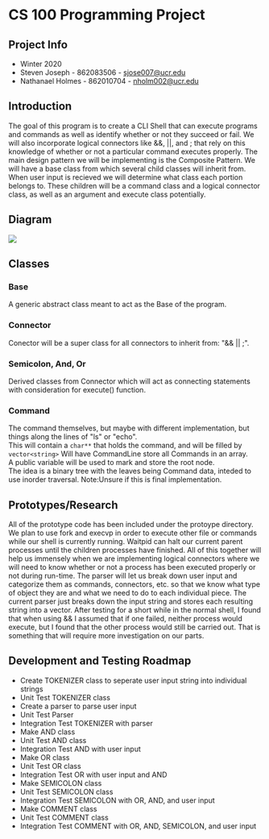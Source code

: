 # CS 100 Programming Project

## Project Info

- Winter 2020 
- Steven Joseph - 862083506 - sjose007@ucr.edu
- Nathanael Holmes - 862010704 - nholm002@ucr.edu

## Introduction

The goal of this program is to create a CLI Shell that can execute programs and commands as well as identify whether or not they succeed or fail. We will also incorporate logical connectors like &&, ||, and ; that rely on this knowledge of whether or not a particular command executes properly. The main design pattern we will be implementing is the Composite Pattern. We will have a base class from which several child classes will inherit from. When user input is recieved we will determine what class each portion belongs to. These children will be a command class and a logical connector class, as well as an argument and execute class potentially.

## Diagram

![](images/OMT_Diagram.png)

## Classes

### Base
A generic abstract class meant to act as the Base of the program.

### Connector
Conector will be a super class for all connectors to inherit from: "&& || ;".

### Semicolon, And, Or
Derived classes from Connector which will act as connecting statements with consideration for execute() function.

### Command
The command themselves, but maybe with different implementation, but things along the lines of "ls" or "echo". <br>
This will contain a `char**` that holds the command, and will be filled by `vector<string>`
Will have CommandLine store all Commands in an array.<br>
A public variable will be used to mark and store the root node.<br>
The idea is a binary tree with the leaves being Command data, inteded to use inorder traversal.
Note:Unsure if this is final implementation.


## Prototypes/Research

All of the prototype code has been included under the protoype directory. We plan to use fork and execvp in order to execute other file or commands while our shell is currently running. Waitpid can halt our current parent processes until the children processes have finished. All of this together will help us immensely when we are implementing logical connectors where we will need to know whether or not a process has been executed properly or not during run-time. The parser will let us break down user input and categorize them as commands, connectors, etc. so that we know what type of object they are and what we need to do to each individual piece. The current parser just breaks down the input string and stores each resulting string into a vector. After testing for a short while in the normal shell, I found that when using && I assumed that if one failed, neither process would execute, but I found that the other process would still be carried out. That is something that will require more investigation on our parts.

## Development and Testing Roadmap

- Create TOKENIZER class to seperate user input string into individual strings
- Unit Test TOKENIZER class
- Create a parser to parse user input
- Unit Test Parser
- Integration Test TOKENIZER with parser
- Make AND class
- Unit Test AND class
- Integration Test AND with user input
- Make OR class
- Unit Test OR class
- Integration Test OR with user input and AND
- Make SEMICOLON class
- Unit Test SEMICOLON class
- Integration Test SEMICOLON with OR, AND, and user input
- Make COMMENT class
- Unit Test COMMENT class
- Integration Test COMMENT with OR, AND, SEMICOLON, and user input
